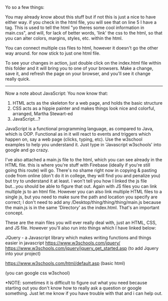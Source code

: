 Yo so a few things:

You may already know about this stuff but if not this is just a nice to have either way.
if you check in the html file, you will see that on line 5 I have a <link> tag. This is used
to tell the html "yo theres some cool information in main.css", and will, for lack of better words,
'link' the css to the html, so that you can alter colors, margins, styles, etc. within the html.

You can connect multiple css files to html, however it doesn't go the other way around. for now stick to just one html file.

To see your changes in action, just double click on the index.html file within this folder and it will bring you to one of your
browsers. Make a change, save it, and refresh the page on your browser, and you'll see it change really quick.

--------
Now a note about JavaScript:
You now know that:
1. HTML acts as the skeleton for a web page, and holds the basic structure
2. CSS acts as a hippie painter and makes things look nice and colorful, arranged, Martha Stewart-ed
3. JavaScript...?

JavaScript is a functional programming language, as compared to Java, which is OOP. Functional as in it will react to 
events and triggers which happen on, say a web page (clicks, typing, etc). Use the w3school examples to help you understand it. Just type in
'Javascript w3schools' into google and go crazy.

I've also attached a main.js file to the html, which you can see already in the HTML file. this is where you're stuff with Firebase (ideally if 
you're still going this route) will go. There's no shame right now in copying & pasting code from online (don't do it in college, they will 
find you and penalize you) but try to understand it at least. I won't tell you how I linked the js file but...you should be able to figure that out.
Again with JS files you can link multiple js to an html file. However you can also link multiple HTML files to a single js, but you need to make sure the path and location you specify are correct; I don't need to add any /Desktop/thing/thing/thing/main.js because the main.js is in the same 'Directory' as the index.html. That's an important concept.

These are the main files you will ever really deal with, just an HTML, CSS, and JS file. However you'll also run into things which I have linked below:

JQuery - a Javascript library which makes writing functions and things easier in javascript
https://www.w3schools.com/jquery/
https://www.w3schools.com/jquery/jquery_get_started.asp (to add Jquery into your project)

https://www.w3schools.com/html/default.asp (basic html)

(you can google css w3school)

*NOTE: sometimes it is difficult to figure out what you need because starting out you don't know how to really ask a question or google something. Just let me know if you have trouble with that and i can help out.
